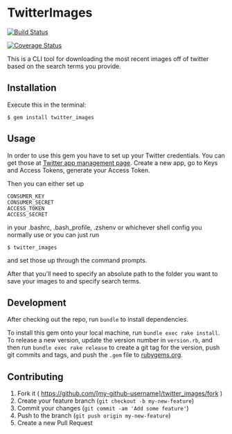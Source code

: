 # TwitterImages

[![Build Status](https://travis-ci.org/Alehanz/twitter_images.svg?branch=master)](https://travis-ci.org/Alehanz/twitter_images)

[![Coverage Status](https://coveralls.io/repos/Alehanz/twitter_images/badge.svg)](https://coveralls.io/r/Alehanz/twitter_images)

This is a CLI tool for downloading the most recent images off of twitter based
on the search terms you provide.

## Installation

Execute this in the terminal:

    $ gem install twitter_images

## Usage

In order to use this gem you have to set up your Twitter credentials.
You can get those at [Twitter app management page](https://apps.twitter.com/).
Create a new app, go to Keys and Access Tokens, generate your Access Token.

Then you can either set up

    CONSUMER_KEY
    CONSUMER_SECRET
    ACCESS_TOKEN
    ACCESS_SECRET

in your .bashrc, .bash_profile, .zshenv or whichever shell config you normally
use or you can just run

    $ twitter_images

and set those up through the command prompts.

After that you'll need to specify an absolute path to the folder you want to
save your images to and specify search terms.

## Development

After checking out the repo, run `bundle` to install dependencies.

To install this gem onto your local machine, run `bundle exec rake install`. To release a new version, update the version number in `version.rb`, and then run `bundle exec rake release` to create a git tag for the version, push git commits and tags, and push the `.gem` file to [rubygems.org](https://rubygems.org).

## Contributing

1. Fork it ( https://github.com/[my-github-username]/twitter_images/fork )
2. Create your feature branch (`git checkout -b my-new-feature`)
3. Commit your changes (`git commit -am 'Add some feature'`)
4. Push to the branch (`git push origin my-new-feature`)
5. Create a new Pull Request
